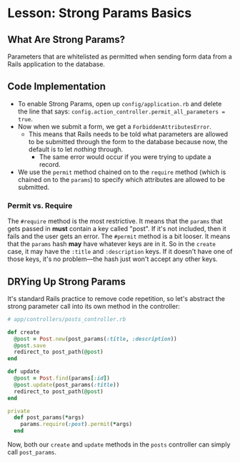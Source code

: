 # Lesson: Strong Params Basics

## What Are Strong Params?

Parameters that are whitelisted as permitted when sending form data from a Rails application to the database.

## Code Implementation

- To enable Strong Params, open up `config/application.rb` and delete the line that says: `config.action_controller.permit_all_parameters = true`.
- Now when we submit a form, we get a `ForbiddenAttributesError`.
  - This means that Rails needs to be told what parameters are allowed to be submitted through the form to the database because now, the default is to let _nothing_ through.
    - The same error would occur if you were trying to update a record.
- We use the `permit` method chained on to the `require` method (which is chained on to the `params`) to specify which attributes are allowed to be submitted.

### Permit vs. Require

The `#require` method is the most restrictive. It means that the `params` that gets passed in **must** contain a key called "post". If it's not included, then it fails and the user gets an error. The `#permit` method is a bit looser. It means that the `params` hash **may** have whatever keys are in it. So in the `create` case, it may have the `:title` and `:description` keys. If it doesn't have one of those keys, it's no problem—the hash just won't accept any other keys.

## DRYing Up Strong Params

It's standard Rails practice to remove code repetition, so let's abstract the strong parameter call into its own method in the controller:

```ruby
# app/controllers/posts_controller.rb

def create
  @post = Post.new(post_params(:title, :description))
  @post.save
  redirect_to post_path(@post)
end

def update
  @post = Post.find(params[:id])
  @post.update(post_params(:title))
  redirect_to post_path(@post)
end

private
  def post_params(*args)
    params.require(:post).permit(*args)
  end
```

Now, both our `create` and `update` methods in the `posts` controller can simply call `post_params`.